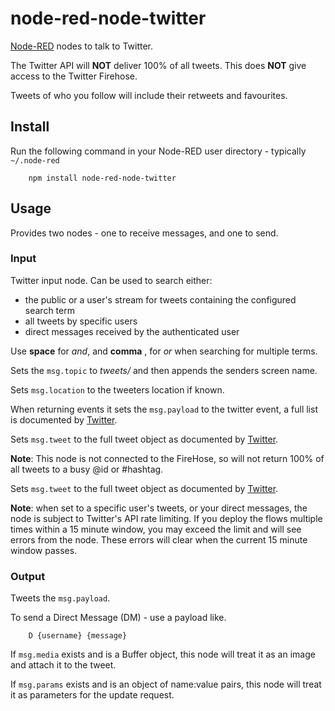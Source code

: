 node-red-node-twitter
=====================

<a href="http://nodered.org" target="_new">Node-RED</a> nodes to talk to Twitter.

The Twitter API will **NOT** deliver 100% of all tweets. This does **NOT** give access to the Twitter Firehose.

Tweets of who you follow will include their retweets and favourites.

Install
-------

Run the following command in your Node-RED user directory - typically `~/.node-red`

        npm install node-red-node-twitter

Usage
-----

Provides two nodes - one to receive messages, and one to send.

### Input

Twitter input node. Can be used to search either:

 - the public or a user's stream for tweets containing the configured search term
 - all tweets by specific users
 - direct messages received by the authenticated user

Use **space** for *and*, and **comma** , for *or* when searching for multiple terms.

Sets the `msg.topic` to *tweets/* and then appends the senders screen name.

Sets `msg.location` to the tweeters location if known.

When returning events it sets the `msg.payload` to the twitter event, a full list is documented by
<a href="https://dev.twitter.com/streaming/overview/messages-types#Events_event" target="_new">Twitter</a>.

Sets `msg.tweet` to the full tweet object as documented by <a href="https://dev.twitter.com/overview/api/tweets" target="_new">Twitter</a>.

**Note**: This node is not connected to the FireHose, so will not return 100% of all tweets to a busy @id or #hashtag.

Sets `msg.tweet` to the full tweet object as documented by <a href="https://dev.twitter.com/overview/api/tweets">Twitter</a>.

**Note**: when set to a specific user's tweets, or your direct messages, the node is subject to
Twitter's API rate limiting. If you deploy the flows multiple times within a 15 minute window, you may
exceed the limit and will see errors from the node. These errors will clear when the current 15 minute window
passes.


### Output

Tweets the `msg.payload`.

To send a Direct Message (DM) - use a payload like.

        D {username} {message}

If `msg.media` exists and is a Buffer object, this node will treat it as an image and attach it to the tweet.

If `msg.params` exists and is an object of name:value pairs, this node will treat it as parameters for the update request.
